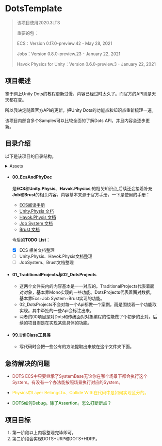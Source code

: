 # DotsTemplate

> 该项目使用2020.3LTS
>
> 重要的包：
>
> ECS：Version 0.17.0-preview.42 - May 28, 2021
>
> Jobs：Version 0.8.0-preview.23 - January 22, 2021
>
> Havok Physics for Unity：Version 0.6.0-preview.3 - January 22, 2021

## 项目概述

鉴于网上Unity Dots的教程更新过慢，内容已经过时太久了。而官方的API则是天天都在变。

所以我决定随着官方API的更新，把Unity Dots的功能点和知识点重新梳理一遍。

该项目内部含多个Samples可以比较全面的了解Dots API。并且内容会逐步更新。

## 目录介绍

以下是该项目的目录结构。

<details>
<summary>Assets</summary>
    <p>00_EcsAndPhyDoc</p>
    <p>01_TraditionalProjects</p>
    <p>02_DotsProjects</p>
    <p>99_UtilClass</p>
</details>


- #### **00_EcsAndPhyDoc**

  是**ECS**和**Unity.Physis**、**Havok.Physics**;的相关知识点,后续还会接着补充**Job**和**Brust**的相关内容。内容基本来源于官方手册，一下是使用的手册：

  -  [ECS阅读手册](https://docs.unity3d.com/Packages/com.unity.entities@0.17/manual/ecs_core.html)
  -  [Unity.Physis 文档](https://docs.unity3d.com/Packages/com.unity.physics@0.6/manual/index.html)
  -  [Havok.Physis 文档](https://docs.unity3d.com/Packages/com.havok.physics@0.6/manual/index.html)
  -  [Job System 文档](https://docs.unity3d.com/Manual/JobSystem.html)
  -  [Brust 文档](https://docs.unity3d.com/Packages/com.unity.burst@1.5/manual/docs/QuickStart.html)

  今后的**TODO** **List**：

  - [x] ECS 相关文档整理
  - [ ] Unity.Physis、Havok.Physis文档整理
  - [ ] JobSystem、Brust文档整理

- #### **01_TraditionalProjects**与02_DotsProjects

  - 这两个文件夹内的内容基本是一一对应的。TraditionalProjects代表着面对对象，基本靠Mono实现的一些功能。DotsProjects代表着面对数据，基本靠Ecs+Job System+Brust实现的功能。
  - 02_DotsProjects不会对每一个Api都做一个案例。而是围绕着一个功能取实现。其中牵扯的一些Api会标注出来。
  - 两者的00项目是对Dots和传统面对对象编程的性能做了个初步的比对。后续的项目则是在实现某些具体的功能。
  
- #### 99_UtilClass工具类


  - 写代码时会把一些公有的方法提取出来放在这个文件夹下面。



## 急待解决的问题

- <font color=Brown>DOTS ECS中只要继承了SystemBase无论你在哪个场景下都会执行这个System。有没有一个办法能按照场景执行对应的System。</font>

- <font color= Gold>Physics中Layer BelongsTo、Collide With在代码中是如何实现区分的。</font>
- <font color= DarkGreen>DOTS如何Debug。除了Assertion。怎么打断断点？</font>

## 项目目标

1. 第一阶段以上内容整理完毕即可。
2. 第二阶段会实现DOTS+URP和DOTS+HDRP。

